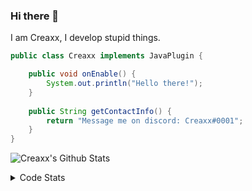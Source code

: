 ### Hi there 👋

I am Creaxx, I develop stupid things. 

```java
public class Creaxx implements JavaPlugin {

    public void onEnable() {
        System.out.println("Hello there!");
    }
    
    public String getContactInfo() {
        return "Message me on discord: Creaxx#0001";
    }
}
```

![Creaxx's Github Stats](https://github-readme-stats.vercel.app/api?username=CreaxxOG&show_icons=true&theme=dark&count_private=true)

<details>
  <summary>Code Stats</summary>

<!--START_SECTION:waka-->
![Code Time](http://img.shields.io/badge/Code%20Time-931%20hrs%2028%20mins-blue)

![Lines of code](https://img.shields.io/badge/From%20Hello%20World%20I%27ve%20Written-2%20Thousand%20lines%20of%20code-blue)

**🐱 My GitHub Data** 

> 🏆 642 Contributions in the Year 2022
 > 
> 📦 231.3 kB Used in GitHub's Storage 
 > 
> 🚫 Not Opted to Hire
 > 
> 📜 3 Public Repositories 
 > 
> 🔑 3 Private Repositories  
 > 
**I'm an Early 🐤** 

```text
🌞 Morning    15 commits     █░░░░░░░░░░░░░░░░░░░░░░░░   3.5% 
🌆 Daytime    205 commits    ████████████░░░░░░░░░░░░░   47.9% 
🌃 Evening    188 commits    ███████████░░░░░░░░░░░░░░   43.93% 
🌙 Night      20 commits     █░░░░░░░░░░░░░░░░░░░░░░░░   4.67%

```
📅 **I'm Most Productive on Sunday** 

```text
Monday       52 commits     ███░░░░░░░░░░░░░░░░░░░░░░   12.15% 
Tuesday      69 commits     ████░░░░░░░░░░░░░░░░░░░░░   16.12% 
Wednesday    71 commits     ████░░░░░░░░░░░░░░░░░░░░░   16.59% 
Thursday     52 commits     ███░░░░░░░░░░░░░░░░░░░░░░   12.15% 
Friday       47 commits     ██░░░░░░░░░░░░░░░░░░░░░░░   10.98% 
Saturday     65 commits     ███░░░░░░░░░░░░░░░░░░░░░░   15.19% 
Sunday       72 commits     ████░░░░░░░░░░░░░░░░░░░░░   16.82%

```


📊 **This Week I Spent My Time On** 

```text
💬 Programming Languages: 
Java                     11 hrs 25 mins      ████████████████████░░░░░   82.66% 
Kotlin                   1 hr 42 mins        ███░░░░░░░░░░░░░░░░░░░░░░   12.3% 
YAML                     23 mins             ░░░░░░░░░░░░░░░░░░░░░░░░░   2.81% 
XML                      17 mins             ░░░░░░░░░░░░░░░░░░░░░░░░░   2.14% 
GitIgnore file           0 secs              ░░░░░░░░░░░░░░░░░░░░░░░░░   0.05%

🔥 Editors: 
IntelliJ                 13 hrs 49 mins      █████████████████████████   100.0%

```

**I Mostly Code in Java** 

```text
Java                     6 repos             ███████████████░░░░░░░░░░   60.0% 
Kotlin                   3 repos             ███████░░░░░░░░░░░░░░░░░░   30.0% 
EJS                      1 repo              ██░░░░░░░░░░░░░░░░░░░░░░░   10.0%

```



 Last Updated on 23/10/2022 02:38:12 UTC
<!--END_SECTION:waka-->
</details>
